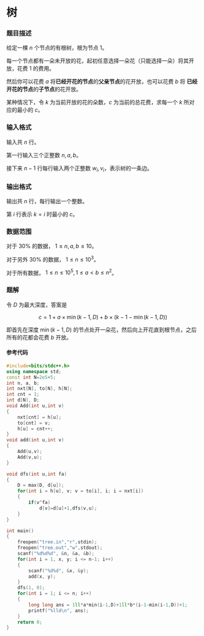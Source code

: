 # 树

### 题目描述
给定一棵 $n$ 个节点的有根树，根为节点 $1$。

每一个节点都有一朵未开放的花，起初任意选择一朵花（只能选择一朵）将其开放，花费 $1$ 的费用。

然后你可以花费 $a$ 将**已经开花的节点**的**父亲节点**的花开放，也可以花费 $b$ 将 **已经开花的节点**的**子节点**的花开放。

某种情况下，令 $k$ 为当前开放的花的朵数，$c$ 为当前的总花费，求每一个 $k$ 所对应的最小的 $c$。

### 输入格式

输入共 $n$ 行。

第一行输入三个正整数 $n,a,b$。

接下来 $n-1$ 行每行输入两个正整数 $w_i,v_i$，表示树的一条边。

### 输出格式

输出共 $n$ 行，每行输出一个整数。

第 $i$ 行表示 $k=i$ 时最小的 $c$。

### 数据范围

对于 $30\%$ 的数据， $1\leq n,a,b\leq 10$。

对于另外 $30\%$ 的数据， $1\leq n\leq 10^3$。

对于所有数据， $1\leq n\leq 10^5,1\leq a<b\leq n^2$。



### 题解
令 $D$ 为最大深度，答案是

$$\displaystyle c=1+a\times \min(k-1,D)+b\times (k-1-\min(k-1,D)) $$

即首先在深度 $\min(k-1,D)$ 的节点处开一朵花，然后向上开花直到根节点，之后所有的花都会花费 $b$ 开放。


#### 参考代码

```cpp
#include<bits/stdc++.h>
using namespace std;
const int N=2e5+5;
int n, a, b;
int nxt[N], to[N], h[N];
int cnt = 1;
int d[N], D;
void Add(int u,int v)
{
    nxt[cnt] = h[u];
    to[cnt] = v;
    h[u] = cnt++;
}
void add(int u,int v)
{
    Add(u,v);
    Add(v,u);
}

void dfs(int u,int fa)
{
	D = max(D, d[u]);
	for(int i = h[u], v; v = to[i], i; i = nxt[i])
    {
        if(v^fa)
            d[v]=d[u]+1,dfs(v,u);
    }
}

int main()
{
	freopen("tree.in","r",stdin);
	freopen("tree.out","w",stdout);
    scanf("%d%d%d", &n, &a, &b);
    for(int i = 1, x, y; i <= n-1; i++)
    {
        scanf("%d%d", &x, &y);
        add(x, y);
    }
    dfs(1, 0);
    for(int i = 1; i <= n; i++)
    {
        long long ans = 1ll*a*min(i-1,D)+1ll*b*(i-1-min(i-1,D))+1;
        printf("%lld\n", ans);
    }
    return 0;
}

```

<div style="page-break-after: always"></div>
